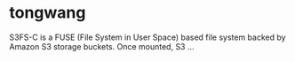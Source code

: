 # tongwang
S3FS-C is a FUSE (File System in User Space) based file system backed by Amazon S3 storage buckets. Once mounted, S3 …

